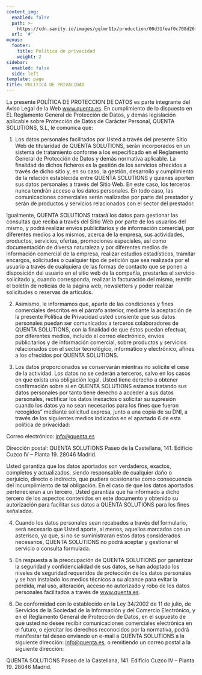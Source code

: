```yaml
---
content_img:
  enabled: false
  path: >-
    https://cdn.sanity.io/images/gqlmr11x/production/00d31feaf0c708d26f5bb7a2921b0374b503f8dc-1248x600.jpg
  url: '#'
menus:
  footer:
    title: Política de privacidad
    weight: 2
sidebar:
  enabled: false
  side: left
template: page
title: POLITICA DE PRIVACIDAD
---
```

La presente POLÍTICA DE PROTECCION DE DATOS es parte integrante del Aviso Legal de la Web www.quenta.es. En cumplimiento de lo dispuesto en EL Reglamento General de Protección de Datos, y demás legislación aplicable sobre Protección de Datos de Carácter Personal, QUENTA SOLUTIONS, S.L, le comunica que:

1. Los datos personales facilitados por Usted a través del presente Sitio Web de titularidad de QUENTA SOLUTIONS, serán incorporados en un sistema de tratamiento conforme a los especificado en el Reglamento General de Protección de Datos y demás normativa aplicable. La finalidad de dichos ficheros es la gestión de los servicios ofrecidos a través de dicho sitio y, en su caso, la gestión, desarrollo y cumplimiento de la relación establecida entre QUENTA SOLUTIONS y quienes aporten sus datos personales a través del Sitio Web. En este caso, los terceros nunca tendrán acceso a los datos personales. En todo caso, las comunicaciones comerciales serán realizadas por parte del prestador y serán de productos y servicios relacionados con el sector del prestador.

Igualmente, QUENTA SOLUTIONS tratará los datos para gestionar las consultas que reciba a través del Sitio Web por parte de los usuarios del mismo, y podrá realizar envíos publicitarios y de información comercial, por diferentes medios a los mismos, acerca de la empresa, sus actividades, productos, servicios, ofertas, promociones especiales, así como documentación de diversa naturaleza y por diferentes medios de información comercial de la empresa, realizar estudios estadísticos, tramitar encargos, solicitudes o cualquier tipo de petición que sea realizada por el usuario a través de cualquiera de las formas de contacto que se ponen a disposición del usuario en el sitio web de la compañía, prestarles el servicio solicitado y, cuando corresponda, realizar la facturación del mismo, remitir el boletín de noticias de la página web, newsletters y poder realizar solicitudes o reservas de artículos.

2. Asimismo, le informamos que, aparte de las condiciones y fines comerciales descritos en el párrafo anterior, mediante la aceptación de la presente Política de Privacidad usted consiente que sus datos personales puedan ser comunicados a terceros colaboradores de QUENTA SOLUTIONS, con la finalidad de que éstos puedan efectuar, por diferentes medios, incluido el correo electrónico, envíos publicitarios y de información comercial, sobre productos y servicios relacionados con el sector tecnológico, informático y electrónico, afines a los ofrecidos por QUENTA SOLUTIONS.

3. Los datos proporcionados se conservarán mientras no solicite el cese de la actividad. Los datos no se cederán a terceros, salvo en los casos en que exista una obligación legal. Usted tiene derecho a obtener confirmación sobre si en QUENTA SOLUTIONS estamos tratando sus datos personales por tanto tiene derecho a acceder a sus datos personales, rectificar los datos inexactos o solicitar su supresión cuando los datos ya no sean necesarios para los fines que fueron recogidos” mediante solicitud expresa, junto a una copia de su DNI, a través de los siguientes medios indicados en el apartado 6 de esta política de privacidad:

Correo electrónico: info@quenta.es

Dirección postal:
QUENTA SOLUTIONS
Paseo de la Castellana, 141. Edificio Cuzco IV – Planta 19. 28046 Madrid.

Usted garantiza que los datos aportados son verdaderos, exactos, completos y actualizados, siendo responsable de cualquier daño o perjuicio, directo o indirecto, que pudiera ocasionarse como consecuencia del incumplimiento de tal obligación. En el caso de que los datos aportados pertenecieran a un tercero, Usted garantiza que ha informado a dicho tercero de los aspectos contenidos en este documento y obtenido su autorización para facilitar sus datos a QUENTA SOLUTIONS para los fines señalados.

4. Cuando los datos personales sean recabados a través del formulario, será necesario que Usted aporte, al menos, aquellos marcados con un asterisco, ya que, si no se suministraran estos datos considerados necesarios, QUENTA SOLUTIONS no podrá aceptar y gestionar el servicio o consulta formulada.

5. En respuesta a la preocupación de QUENTA SOLUTIONS por garantizar la seguridad y confidencialidad de sus datos, se han adoptado los niveles de seguridad requeridos de protección de los datos personales y se han instalado los medios técnicos a su alcance para evitar la pérdida, mal uso, alteración, acceso no autorizado y robo de los datos personales facilitados a través de www.quenta.es.

6. De conformidad con lo establecido en la Ley 34/2002 de 11 de julio, de Servicios de la Sociedad de la Información y del Comercio Electrónico, y en el Reglamento General de Protección de Datos, en el supuesto de que usted no desee recibir comunicaciones comerciales electrónica en el futuro, o ejercitar los derechos reconocidos por la normativa, podrá manifestar tal deseo enviando un e-mail a QUENTA SOLUTIONS a la siguiente dirección: info@quenta.es, o remitiendo un correo postal a la siguiente dirección:

QUENTA SOLUTIONS
Paseo de la Castellana, 141. Edificio Cuzco IV – Planta 19. 28046 Madrid.

